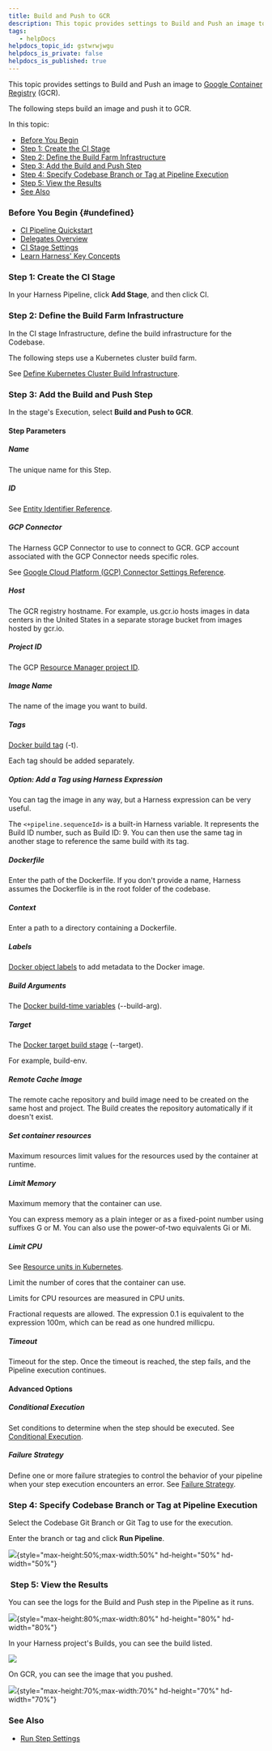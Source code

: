 ```yaml
---
title: Build and Push to GCR
description: This topic provides settings to Build and Push an image to Google Container Registry (GCR).
tags: 
   - helpDocs
helpdocs_topic_id: gstwrwjwgu
helpdocs_is_private: false
helpdocs_is_published: true
---
```


This topic provides settings to Build and Push an image to [Google
Container Registry](https://cloud.google.com/container-registry) (GCR).

The following steps build an image and push it to GCR.

In this topic:

-   [Before You
    Begin](build-and-push-to-gcr.md)
-   [Step 1: Create the CI
    Stage](build-and-push-to-gcr.md)
-   [Step 2: Define the Build Farm
    Infrastructure](build-and-push-to-gcr.md)
-   [Step 3: Add the Build and Push
    Step](build-and-push-to-gcr.md)
-   [Step 4: Specify Codebase Branch or Tag at Pipeline
    Execution](build-and-push-to-gcr.md)
-   [Step 5: View the
    Results](build-and-push-to-gcr.md)
-   [See
    Also](build-and-push-to-gcr.md)

### Before You Begin {#undefined}

-   [CI Pipeline
    Quickstart](../ci-quickstarts/ci-pipeline-quickstart.md)
-   [Delegates
    Overview](https://ngdocs.harness.io/article/2k7lnc7lvl-delegates-overview)
-   [CI Stage
    Settings](../ci-technical-reference/ci-stage-settings.md)
-   [Learn Harness\' Key
    Concepts](https://ngdocs.harness.io/article/hv2758ro4e-learn-harness-key-concepts)

### Step 1: Create the CI Stage

In your Harness Pipeline, click **Add Stage**, and then click CI.

### Step 2: Define the Build Farm Infrastructure

In the CI stage Infrastructure, define the build infrastructure for the
Codebase.

The following steps use a Kubernetes cluster build farm.

See [Define Kubernetes Cluster Build
Infrastructure](https://ngdocs.harness.io/article/x7aedul8qs-kubernetes-cluster-build-infrastructure-setup).

### Step 3: Add the Build and Push Step

In the stage\'s Execution, select **Build and Push to GCR**.

#### Step Parameters

##### Name

The unique name for this Step.

##### ID

See [Entity Identifier
Reference](https://ngdocs.harness.io/article/li0my8tcz3-entity-identifier-reference).

##### GCP Connector

The Harness GCP Connector to use to connect to GCR. GCP account
associated with the GCP Connector needs specific roles.

See [Google Cloud Platform (GCP) Connector Settings
Reference](https://ngdocs.harness.io/article/yykfduond6-gcs-connector-settings-reference).

##### Host

The GCR registry hostname. For example, us.gcr.io hosts images in data
centers in the United States in a separate storage bucket from images
hosted by gcr.io.

##### Project ID

The GCP [Resource Manager project
ID](https://cloud.google.com/resource-manager/docs/creating-managing-projects#identifying_projects).

##### Image Name

The name of the image you want to build.

##### Tags

[Docker build
tag](https://docs.docker.com/engine/reference/commandline/build/#tag-an-image--t)
(-t).

Each tag should be added separately.

##### Option: Add a Tag using Harness Expression

You can tag the image in any way, but a Harness expression can be very
useful.

The `<+pipeline.sequenceId>` is a built-in Harness variable. It
represents the Build ID number, such as Build ID: 9. You can then use
the same tag in another stage to reference the same build with its tag.

##### Dockerfile

Enter the path of the Dockerfile. If you don\'t provide a name, Harness
assumes the Dockerfile is in the root folder of the codebase.

##### Context

Enter a path to a directory containing a Dockerfile.

##### Labels

[Docker object
labels](https://docs.docker.com/config/labels-custom-metadata/) to add
metadata to the Docker image.

##### Build Arguments

The [Docker build-time
variables](https://docs.docker.com/engine/reference/commandline/build/#set-build-time-variables---build-arg)
(\--build-arg).

##### Target

The [Docker target build
stage](https://docs.docker.com/engine/reference/commandline/build/#specifying-target-build-stage---target)
(\--target).

For example, build-env.

##### Remote Cache Image

The remote cache repository and build image need to be created on the
same host and project. The Build creates the repository automatically if
it doesn't exist.

##### Set container resources

Maximum resources limit values for the resources used by the container
at runtime.

##### Limit Memory

Maximum memory that the container can use.

You can express memory as a plain integer or as a fixed-point number
using suffixes G or M. You can also use the power-of-two equivalents Gi
or Mi.

##### Limit CPU

See [Resource units in
Kubernetes](https://kubernetes.io/docs/concepts/configuration/manage-resources-containers/#resource-units-in-kubernetes).

Limit the number of cores that the container can use.

Limits for CPU resources are measured in CPU units.

Fractional requests are allowed. The expression 0.1 is equivalent to the
expression 100m, which can be read as one hundred millicpu.

##### Timeout

Timeout for the step. Once the timeout is reached, the step fails, and
the Pipeline execution continues.

#### Advanced Options

##### Conditional Execution

Set conditions to determine when the step should be executed. See
[Conditional
Execution](https://ngdocs.harness.io/article/i36ibenkq2-step-skip-condition-settings).

##### Failure Strategy 

Define one or more failure strategies to control the behavior of your
pipeline when your step execution encounters an error. See [Failure
Strategy](https://ngdocs.harness.io/article/htrur23poj-step-failure-strategy-settings). 

### Step 4: Specify Codebase Branch or Tag at Pipeline Execution

Select the Codebase Git Branch or Git Tag to use for the execution.

Enter the branch or tag and click **Run Pipeline**.

![](https://files.helpdocs.io/i5nl071jo5/articles/gstwrwjwgu/1625218110739/mzt-tjleo-46-qzwrs-wgasgnarhzvqc-arrc-fmfre-nytc-fb-zaefn-6-q-ztnmgo-q-9-pdg-ogbfc-zjmyb-1-m-8-l-c-9-bc-8-cax-3-twr-1-v-gy-rg-1-w-ltiq-i-4-m-6-txwjyiu-ykge-mwd-1-hj-7-yh-gk-ei-ju){style="max-height:50%;max-width:50%"
hd-height="50%" hd-width="50%"}

###  Step 5: View the Results

You can see the logs for the Build and Push step in the Pipeline as it
runs.

![](https://files.helpdocs.io/i5nl071jo5/articles/gstwrwjwgu/1625218117572/f-fasi-omyjgn-gqw-1-mj-ng-kjrhzx-gxsahkms-4-cp-44-tkgss-fm-8-kmiue-g-0-e-wwb-0-c-mtmlx-swl-ex-eglsgo-ehbl-xkjcz-pxkvr-ler-z-7-u-zsux-amx-42-z-yby-i-4-def-xt-sx-5-t-0-llg-9-z-uok){style="max-height:80%;max-width:80%"
hd-height="80%" hd-width="80%"}

In your Harness project\'s Builds, you can see the build listed.

![](https://files.helpdocs.io/i5nl071jo5/articles/gstwrwjwgu/1625218126856/ahth-iqde-si-wv-5-mvxu-r-9-n-v-81-tnpq-xzeh-e-3-p-7-h-tl-y-8-btw-ojdwv-0-ez-owzasbt-tq-e-9-hph-jjf-exqy-uen-v-30-nvs-czwia-72-u-xu-g-hipc-1-e-6-sm-jezlknje-p-72-e-3-kv-h-7-h-f-6-r-o-1-ckj-i)

On GCR, you can see the image that you pushed.

![](https://files.helpdocs.io/i5nl071jo5/articles/gstwrwjwgu/1625218219885/86-mqci-xeqcvu-pj-sf-oiyi-ianh-jeq-e-41-h-9-u-d-3-p-1-u-iao-lq-2-xf-2-s-dupmi-zg-hmn-oi-qs-9-pt-vlq-t-66-m-cquj-6-efi-x-4-otztu-ybj-9-lhm-87-x-eyt-ct-fse-tdqqah-3-v-xsymn-wa-8-sfn-6-rzf-tc-e){style="max-height:70%;max-width:70%"
hd-height="70%" hd-width="70%"}

### See Also

-   [Run Step
    Settings](../ci-technical-reference/run-step-settings.md)
